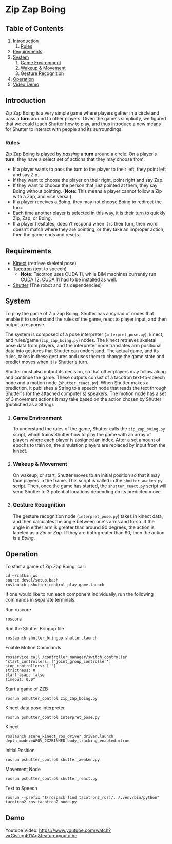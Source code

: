 # Zip Zap Boing

## Table of Contents
1. [Introduction](#introduction)
    1. [Rules](#rules)
2. [Requirements](#requirements)
3. [System](#system)
    1. [Game Environment](#game-environment)
    2. [Wakeup & Movement](#wakeup-&-movement)
    4. [Gesture Recognition](#gesture-recognition)
4. [Operation](#operation)
5. [Video Demo](#demo)

## Introduction

Zip Zap Boing is a very simple game where players gather in a circle and pass a __turn__ around to other players. Given the game's simplicity, we figured that we could teach Shutter how to play, and thus introduce a new means for Shutter to interact with people and its surroundings.

### Rules

Zip Zap Boing is played by _passing_ a __turn__ around a circle. On a player's __turn__, they have a select set of actions that they may choose from.
- If a player wants to pass the turn to the player to their left, they point left and say Zip.
- If they want to choose the player on their right, point right and say Zap.
- If they want to choose the person that just pointed at them, they say Boing without pointing. (__Note__: This means a player cannot follow a Zip with a Zap, and vice versa.)
- If a player receives a Boing, they may not choose Boing to redirect the turn. 
- Each time another player is selected in this way, it is their turn to quickly Zip, Zap, or Boing.
- If a player hesitates, doesn’t respond when it is their turn, their word doesn’t match where they are pointing, or they take an improper action, then the game ends and resets.

## Requirements

- [Kinect](https://github.com/Yale-BIM/f22-assignments/blob/master/shutter-notes/kinect.md) (retrieve skeletal pose)
- [Tacotron](https://github.com/yale-img/tacotron2-ros) (text to speech)
    - __Note__: Tacotron uses CUDA 11, while BIM machines currently run CUDA 12. [CUDA 11](https://developer.nvidia.com/cuda-11.0-download-archive) had to be installed as well.
- [Shutter](https://shutter-ros.readthedocs.io/en/latest/index.html) (The robot and it's dependencies)

## System

To play the game of Zip Zap Boing, Shutter has a myriad of nodes that enable it to understand the rules of the game, react to player input, and then output a response.  

The system is composed of a pose interpreter (`interpret_pose.py`), kinect, and rules/game (`zip_zap_boing.py`) nodes. The kinect retrieves skeletal pose data from players, and the interpreter node translates arm positional data into gestures that Shutter can understand. The actual game, and its rules, takes in these gestures and uses them to change the game state and predict moves when it is Shutter's turn.

Shutter must also output its decision, so that other players may follow along and continue the game. These outputs consist of a tacotron text-to-speech node and a motion node (`shutter_react.py`). When Shutter makes a prediction, it publishes a String to a speech node that reads the text through Shutter's (or the attached computer's) speakers. The motion node has a set of 3 movement actions it may take based on the action chosen by Shutter (published as a String).  

1. ### Game Environment

    To understand the rules of the game, Shutter calls the `zip_zap_boing.py` script, which trains Shutter how to play the game with an array of players where each player is assigned an index. After a set amount of epochs to train on, the simulation players are replaced by input from the kinect.  

2. ### Wakeup & Movement

    On wakeup, or start, Shutter moves to an initial position so that it may face players in the frame. This script is called in the `shutter_awaken.py` script. Then, once the game has started, the `shutter_react.py` script will send Shutter to 3 potential locations depending on its predicted move.

3. ### Gesture Recognition

    The gesture recognition node (`interpret_pose.py`) takes in kinect data, and then calculates the angle between one's arms and torso. If the angle in either arm is greater than around 90 degrees, the action is labeled as a _Zip_ or _Zap_. If they are both greater than 90, then the action is a _Boing_.

## Operation

To start a game of Zip Zap Boing, call:

```
cd ~/catkin_ws
source devel/setup.bash
roslaunch pshutter_control play_game.launch
```

If one would like to run each component individually, run the following commands in separate terminals.

Run roscore
```
roscore
```

Run the Shutter Bringup file
```
roslaunch shutter_bringup shutter.launch
```

Enable Motion Commands
```
rosservice call /controller_manager/switch_controller "start_controllers: ['joint_group_controller']
stop_controllers: ['']
strictness: 0
start_asap: false
timeout: 0.0"
```

Start a game of ZZB
```
rosrun pshutter_control zip_zap_boing.py
```

Kinect data pose interpreter
```
rosrun pshutter_control interpret_pose.py
```

Kinect
```
roslaunch azure_kinect_ros_driver driver.launch depth_mode:=WFOV_2X2BINNED body_tracking_enabled:=true
```

Initial Position
```
rosrun pshutter_control shutter_awaken.py
```

Movement Node
```
rosrun pshutter_control shutter_react.py
```

Text to Speech
```
rosrun --prefix "$(rospack find tacotron2_ros)/../.venv/bin/python" tacotron2_ros tacotron2_node.py
```

## Demo
Youtube Video: https://www.youtube.com/watch?v=Gisfcg401Ag&feature=youtu.be
